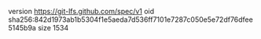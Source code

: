 version https://git-lfs.github.com/spec/v1
oid sha256:842d1973ab1b5304f1e5aeda7d536ff7101e7287c050e5e72df76dfee5145b9a
size 1534
